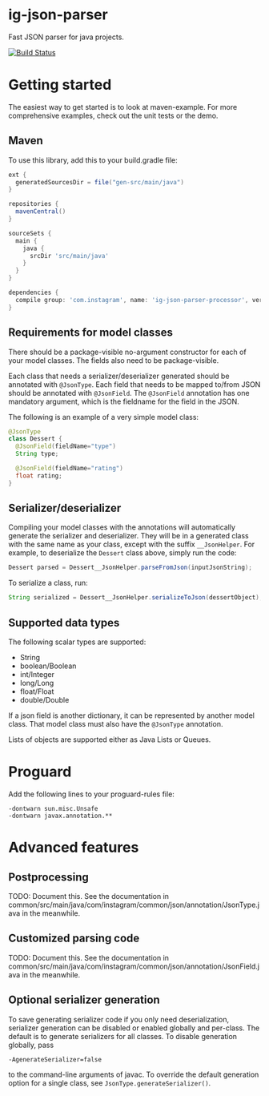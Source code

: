 
ig-json-parser
==============

Fast JSON parser for java projects. 

[![Build Status](https://travis-ci.org/Instagram/ig-json-parser.svg?branch=master)](https://travis-ci.org/Instagram/ig-json-parser)

Getting started
===============

The easiest way to get started is to look at maven-example.  For more
comprehensive examples, check out the unit tests or the demo.


Maven
-----

To use this library, add this to your build.gradle file:
```groovy
ext {
  generatedSourcesDir = file("gen-src/main/java")
}

repositories {
  mavenCentral()
}

sourceSets {
  main {
    java {
      srcDir 'src/main/java'
    }
  }
}

dependencies {
  compile group: 'com.instagram', name: 'ig-json-parser-processor', version: '0.0.6+'
}
```

Requirements for model classes
------------------------------

There should be a package-visible no-argument constructor for each of your
model classes.  The fields also need to be package-visible.

Each class that needs a serializer/deserializer generated should be
annotated with `@JsonType`.  Each field that needs to be mapped to/from
JSON should be annotated with `@JsonField`.  The `@JsonField` annotation
has one mandatory argument, which is the fieldname for the field in the
JSON.

The following is an example of a very simple model class:
```java
@JsonType
class Dessert {
  @JsonField(fieldName="type")
  String type;

  @JsonField(fieldName="rating")
  float rating;
}
```

Serializer/deserializer
-----------------------

Compiling your model classes with the annotations will automatically
generate the serializer and deserializer.  They will be in a generated
class with the same name as your class, except with the suffix
`__JsonHelper`.  For example, to deserialize the `Dessert` class above,
simply run the code:

```java
Dessert parsed = Dessert__JsonHelper.parseFromJson(inputJsonString);
```
To serialize a class, run:

```java
String serialized = Dessert__JsonHelper.serializeToJson(dessertObject);
```

Supported data types
--------------------

The following scalar types are supported:
* String
* boolean/Boolean
* int/Integer
* long/Long
* float/Float
* double/Double

If a json field is another dictionary, it can be represented by another
model class.  That model class must also have the `@JsonType` annotation.

Lists of objects are supported either as Java Lists or Queues.

Proguard
===============

Add the following lines to your proguard-rules file:
```
-dontwarn sun.misc.Unsafe
-dontwarn javax.annotation.**
```

Advanced features
=================

Postprocessing
--------------

TODO: Document this.  See the documentation in
common/src/main/java/com/instagram/common/json/annotation/JsonType.java in
the meanwhile.

Customized parsing code
-----------------------

TODO: Document this.  See the documentation in
common/src/main/java/com/instagram/common/json/annotation/JsonField.java
in the meanwhile.

Optional serializer generation
------------------------------
To save generating serializer code if you only need deserialization, serializer generation can be disabled or enabled
globally and per-class. The default is to generate serializers for all classes. To disable generation globally, pass

    -AgenerateSerializer=false

to the command-line arguments of javac. To override the default generation option for a single class, see
`JsonType.generateSerializer()`.
